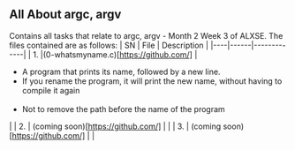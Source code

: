 ## All About argc, argv ##

Contains all tasks that relate to argc, argv - Month 2 Week 3 of ALXSE.
The files contained are as follows:
| SN | File | Description |
|----|------|-------------|
| 1. |(0-whatsmyname.c)[https://github.com/] | <ul><li>A program that prints its name, followed by a new line.<br/><li>If you rename the program, it will print the new name, without having to compile it again</li></br><li>Not to remove the path before the name of the program</li></ul> |
| 2. | (coming soon)[https://github.com/] |  |
| 3. | (coming soon)[https://github.com/] |  |